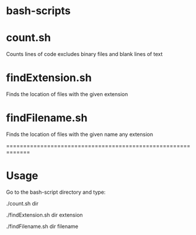 # bash-scripts

# count.sh

Counts lines of code excludes binary files and blank lines of text

# findExtension.sh

Finds the location of files with the given extension

# findFilename.sh

Finds the location of files with the given name any extension

=============================================================

# Usage

Go to the bash-script directory and type:
<p>./count.sh dir</p>
<p>./findExtension.sh dir extension</p>
<p>./findFilename.sh dir filename</p>

